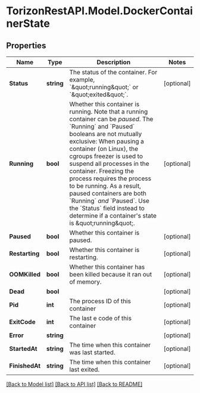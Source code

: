 
# TorizonRestAPI.Model.DockerContainerState

## Properties

Name | Type | Description | Notes
------------ | ------------- | ------------- | -------------
**Status** | **string** | The status of the container. For example, &#x60;\&quot;running\&quot;&#x60; or &#x60;\&quot;exited\&quot;&#x60;.  | [optional] 
**Running** | **bool** | Whether this container is running.  Note that a running container can be _paused_. The &#x60;Running&#x60; and &#x60;Paused&#x60; booleans are not mutually exclusive:  When pausing a container (on Linux), the cgroups freezer is used to suspend all processes in the container. Freezing the process requires the process to be running. As a result, paused containers are both &#x60;Running&#x60; _and_ &#x60;Paused&#x60;.  Use the &#x60;Status&#x60; field instead to determine if a container&#39;s state is \&quot;running\&quot;.  | [optional] 
**Paused** | **bool** | Whether this container is paused. | [optional] 
**Restarting** | **bool** | Whether this container is restarting. | [optional] 
**OOMKilled** | **bool** | Whether this container has been killed because it ran out of memory. | [optional] 
**Dead** | **bool** |  | [optional] 
**Pid** | **int** | The process ID of this container | [optional] 
**ExitCode** | **int** | The last e code of this container | [optional] 
**Error** | **string** |  | [optional] 
**StartedAt** | **string** | The time when this container was last started. | [optional] 
**FinishedAt** | **string** | The time when this container last exited. | [optional] 

[[Back to Model list]](../README.md#documentation-for-models)
[[Back to API list]](../README.md#documentation-for-api-endpoints)
[[Back to README]](../README.md)


